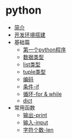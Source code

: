 # python

* [简介](content/python.md)
* [开发环境搭建](install.md)
* 基础篇
  * [第一个python程序](first_python.md)
  * [数据类型](content/type.md)
  * [list类型](content/list.md)
  * [tuple类型](contet/tuple.md)
  * [编码](content/format.md)
  * [条件-if](content/if.md)
  * [循环-for & while](content/for.md)
  * [dict](content/dict.md)
* 常用函数
  * [输出-print](content/print.md)
  * [输入-input](content/input.md)
  * [字符个数-len](content/len.md)
  